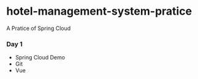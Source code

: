 # hotel-management-system-pratice
 A Pratice of Spring Cloud
 
### Day 1
* Spring Cloud Demo
* Git
* Vue
